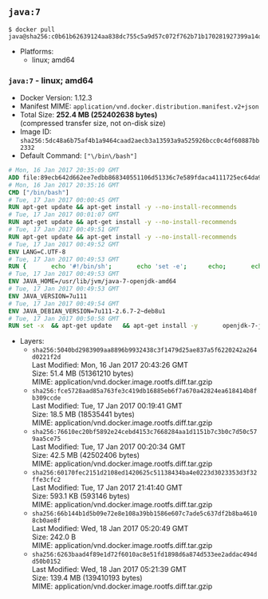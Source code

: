 ## `java:7`

```console
$ docker pull java@sha256:c0b61b62639124aa838dc755c5a9d57c072f762b71b170281927399a14db4652
```

-	Platforms:
	-	linux; amd64

### `java:7` - linux; amd64

-	Docker Version: 1.12.3
-	Manifest MIME: `application/vnd.docker.distribution.manifest.v2+json`
-	Total Size: **252.4 MB (252402638 bytes)**  
	(compressed transfer size, not on-disk size)
-	Image ID: `sha256:5dc48a6b75af4b1a9464caad2aecb3a13593a9a525926bcc0c4df60887bb2332`
-	Default Command: `["\/bin\/bash"]`

```dockerfile
# Mon, 16 Jan 2017 20:35:09 GMT
ADD file:89ecb642d662ee7edbb868340551106d51336c7e589fdaca4111725ec64da957 in / 
# Mon, 16 Jan 2017 20:35:16 GMT
CMD ["/bin/bash"]
# Tue, 17 Jan 2017 00:00:45 GMT
RUN apt-get update && apt-get install -y --no-install-recommends 		ca-certificates 		curl 		wget 	&& rm -rf /var/lib/apt/lists/*
# Tue, 17 Jan 2017 00:01:07 GMT
RUN apt-get update && apt-get install -y --no-install-recommends 		bzr 		git 		mercurial 		openssh-client 		subversion 				procps 	&& rm -rf /var/lib/apt/lists/*
# Tue, 17 Jan 2017 00:49:51 GMT
RUN apt-get update && apt-get install -y --no-install-recommends 		bzip2 		unzip 		xz-utils 	&& rm -rf /var/lib/apt/lists/*
# Tue, 17 Jan 2017 00:49:52 GMT
ENV LANG=C.UTF-8
# Tue, 17 Jan 2017 00:49:53 GMT
RUN { 		echo '#!/bin/sh'; 		echo 'set -e'; 		echo; 		echo 'dirname "$(dirname "$(readlink -f "$(which javac || which java)")")"'; 	} > /usr/local/bin/docker-java-home 	&& chmod +x /usr/local/bin/docker-java-home
# Tue, 17 Jan 2017 00:49:53 GMT
ENV JAVA_HOME=/usr/lib/jvm/java-7-openjdk-amd64
# Tue, 17 Jan 2017 00:49:53 GMT
ENV JAVA_VERSION=7u111
# Tue, 17 Jan 2017 00:49:54 GMT
ENV JAVA_DEBIAN_VERSION=7u111-2.6.7-2~deb8u1
# Tue, 17 Jan 2017 00:50:58 GMT
RUN set -x 	&& apt-get update 	&& apt-get install -y 		openjdk-7-jdk="$JAVA_DEBIAN_VERSION" 	&& rm -rf /var/lib/apt/lists/* 	&& [ "$JAVA_HOME" = "$(docker-java-home)" ]
```

-	Layers:
	-	`sha256:5040bd2983909aa8896b9932438c3f1479d25ae837a5f6220242a264d0221f2d`  
		Last Modified: Mon, 16 Jan 2017 20:43:26 GMT  
		Size: 51.4 MB (51361210 bytes)  
		MIME: application/vnd.docker.image.rootfs.diff.tar.gzip
	-	`sha256:fce5728aad85a763fe3c419db16885eb6f7a670a42824ea618414b8fb309ccde`  
		Last Modified: Tue, 17 Jan 2017 00:19:41 GMT  
		Size: 18.5 MB (18535441 bytes)  
		MIME: application/vnd.docker.image.rootfs.diff.tar.gzip
	-	`sha256:76610ec20bf5892e24cebd4153c7668284aa1d1151b7c3b0c7d50c579aa5ce75`  
		Last Modified: Tue, 17 Jan 2017 00:20:34 GMT  
		Size: 42.5 MB (42502406 bytes)  
		MIME: application/vnd.docker.image.rootfs.diff.tar.gzip
	-	`sha256:60170fec2151d2108ed1420625c51138434ba4e0223d3023353d3f32ffe3cfc2`  
		Last Modified: Tue, 17 Jan 2017 21:41:40 GMT  
		Size: 593.1 KB (593146 bytes)  
		MIME: application/vnd.docker.image.rootfs.diff.tar.gzip
	-	`sha256:66b144b1d5b09e72e8e108a39bb1586e607c7ade5c637df2b8ba46108cb0ae8f`  
		Last Modified: Wed, 18 Jan 2017 05:20:49 GMT  
		Size: 242.0 B  
		MIME: application/vnd.docker.image.rootfs.diff.tar.gzip
	-	`sha256:6263baad4f89e1d72f6010ac8e51fd1898d6a874d533ee2addac494dd50b0152`  
		Last Modified: Wed, 18 Jan 2017 05:21:39 GMT  
		Size: 139.4 MB (139410193 bytes)  
		MIME: application/vnd.docker.image.rootfs.diff.tar.gzip
